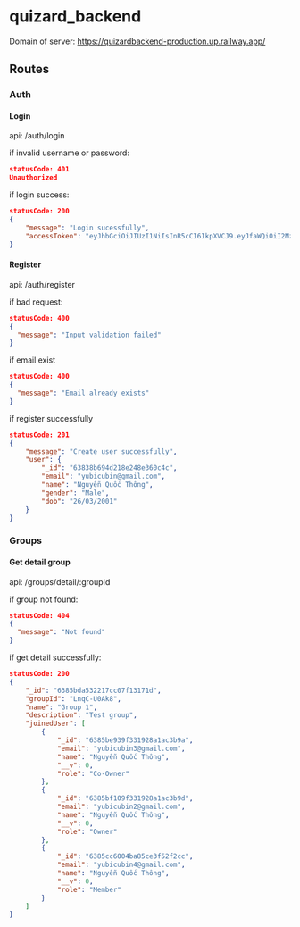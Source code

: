 # quizard_backend

Domain of server: https://quizardbackend-production.up.railway.app/

## Routes

### Auth

#### Login

api: /auth/login

if invalid username or password:

```json
statusCode: 401
Unauthorized
```

if login success:

```json
statusCode: 200
{
    "message": "Login sucessfully",
    "accessToken": "eyJhbGciOiJIUzI1NiIsInR5cCI6IkpXVCJ9.eyJfaWQiOiI2MzdmMmFlZWVkZWViM2FhNWFmOGNlMzQiLCJlbWFpbCI6Inl1YmljdWJpbkBnbWFpbC5jb20iLCJuYW1lIjoiTmd1eeG7hW4gUXXhu5FjIFRow7RuZyIsImdlbmRlciI6Ik1hbGUiLCJkb2IiOiIyNi8wMy8yMDAxIiwiaWF0IjoxNjY5NTY2NzM1fQ.XjZzCyha4vOrvavyJsnlW-kOA06pnr0hJKUMVT8HcMw"
}
```

#### Register

api: /auth/register

if bad request:

```json
statusCode: 400
{
  "message": "Input validation failed"
}
```

if email exist

```json
statusCode: 400
{
  "message": "Email already exists"
}
```

if register successfully

```json
statusCode: 201
{
    "message": "Create user successfully",
    "user": {
        "_id": "63838b694d218e248e360c4c",
        "email": "yubicubin@gmail.com",
        "name": "Nguyễn Quốc Thông",
        "gender": "Male",
        "dob": "26/03/2001"
    }
}
```

### Groups

#### Get detail group

api: /groups/detail/:groupId

if group not found:

```json
statusCode: 404
{ 
  "message": "Not found"
}
```

if get detail successfully:

```json
statusCode: 200
{
    "_id": "6385bda532217cc07f13171d",
    "groupId": "LnqC-U0Ak8",
    "name": "Group 1",
    "description": "Test group",
    "joinedUser": [
        {
            "_id": "6385be939f331928a1ac3b9a",
            "email": "yubicubin3@gmail.com",
            "name": "Nguyễn Quốc Thông",
            "__v": 0,
            "role": "Co-Owner"
        },
        {
            "_id": "6385bf109f331928a1ac3b9d",
            "email": "yubicubin2@gmail.com",
            "name": "Nguyễn Quốc Thông",
            "__v": 0,
            "role": "Owner"
        },
        {
            "_id": "6385cc6004ba85ce3f52f2cc",
            "email": "yubicubin4@gmail.com",
            "name": "Nguyễn Quốc Thông",
            "__v": 0,
            "role": "Member"
        }
    ]
}
```